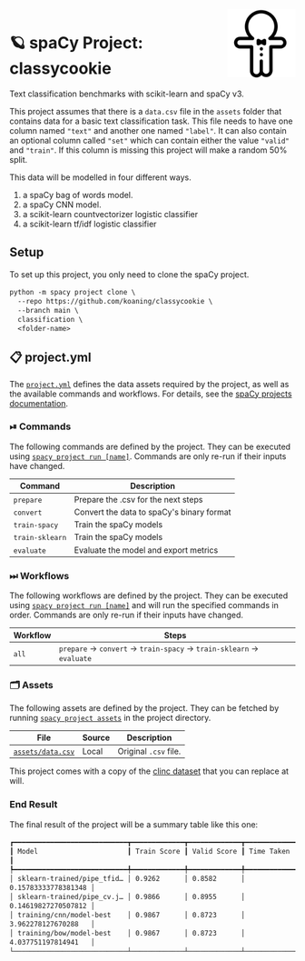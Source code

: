 <img src="cookie.png" width="120" height="120" align="right" />

# 🪐 spaCy Project: classycookie

Text classification benchmarks with scikit-learn and spaCy v3.

This project assumes that there is a `data.csv` file in the `assets` folder
that contains data for a basic text classification task. This
file needs to have one column named `"text"` and another one named `"label"`. 
It can also contain an optional column called `"set"` which can contain
either the value `"valid"` and `"train"`. If this column is missing this project
will make a random 50% split.

This data will be modelled in four different ways. 

1. a spaCy bag of words model. 
2. a spaCy CNN model. 
3. a scikit-learn countvectorizer logistic classifier
4. a scikit-learn tf/idf logistic classifier

## Setup 

To set up this project, you only need to clone the spaCy project. 

```
python -m spacy project clone \
  --repo https://github.com/koaning/classycookie \
  --branch main \
  classification \
  <folder-name>
```
## 📋 project.yml

The [`project.yml`](project.yml) defines the data assets required by the
project, as well as the available commands and workflows. For details, see the
[spaCy projects documentation](https://spacy.io/usage/projects).

### ⏯ Commands

The following commands are defined by the project. They
can be executed using [`spacy project run [name]`](https://spacy.io/api/cli#project-run).
Commands are only re-run if their inputs have changed.

| Command | Description |
| --- | --- |
| `prepare` | Prepare the .csv for the next steps |
| `convert` | Convert the data to spaCy's binary format |
| `train-spacy` | Train the spaCy models |
| `train-sklearn` | Train the spaCy models |
| `evaluate` | Evaluate the model and export metrics |

### ⏭ Workflows

The following workflows are defined by the project. They
can be executed using [`spacy project run [name]`](https://spacy.io/api/cli#project-run)
and will run the specified commands in order. Commands are only re-run if their
inputs have changed.

| Workflow | Steps |
| --- | --- |
| `all` | `prepare` &rarr; `convert` &rarr; `train-spacy` &rarr; `train-sklearn` &rarr; `evaluate` |

### 🗂 Assets

The following assets are defined by the project. They can
be fetched by running [`spacy project assets`](https://spacy.io/api/cli#project-assets)
in the project directory.

| File | Source | Description |
| --- | --- | --- |
| [`assets/data.csv`](assets/data.csv) | Local | Original `.csv` file. |

This project comes with a copy of the [clinc dataset](https://github.com/clinc/oos-eval) that you can replace at will. 

### End Result 

The final result of the project will be a summary table like this one:

```
┏━━━━━━━━━━━━━━━━━━━━━━━━━━━━┳━━━━━━━━━━━━━┳━━━━━━━━━━━━━┳━━━━━━━━━━━━━━━━━━━━━┓
┃ Model                      ┃ Train Score ┃ Valid Score ┃ Time Taken          ┃
┡━━━━━━━━━━━━━━━━━━━━━━━━━━━━╇━━━━━━━━━━━━━╇━━━━━━━━━━━━━╇━━━━━━━━━━━━━━━━━━━━━┩
│ sklearn-trained/pipe_tfid… │ 0.9262      │ 0.8582      │ 0.15783333778381348 │
│ sklearn-trained/pipe_cv.j… │ 0.9866      │ 0.8955      │ 0.14619827270507812 │
│ training/cnn/model-best    │ 0.9867      │ 0.8723      │ 3.962278127670288   │
│ training/bow/model-best    │ 0.9867      │ 0.8723      │ 4.037751197814941   │
└────────────────────────────┴─────────────┴─────────────┴─────────────────────┘
```

<!-- SPACY PROJECT: AUTO-GENERATED DOCS END (do not remove) -->
